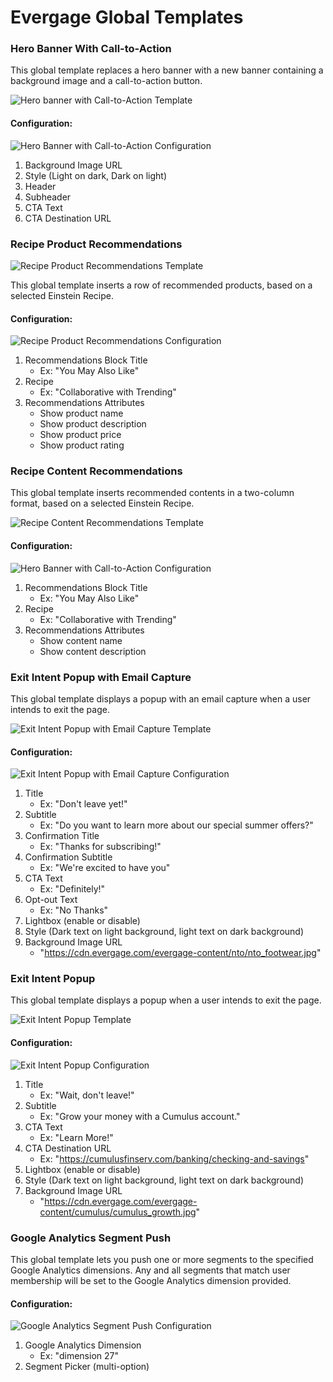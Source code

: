 # Evergage Global Templates

### Hero Banner With Call-to-Action

This global template replaces a hero banner with a new banner containing a background image and a call-to-action button.

![Hero banner with Call-to-Action Template](/hero-banner-cta/template.png)

#### Configuration:
![Hero Banner with Call-to-Action Configuration](/hero-banner-cta/config.png)

1. Background Image URL
2. Style (Light on dark, Dark on light)
3. Header
4. Subheader
5. CTA Text
6. CTA Destination URL


### Recipe Product Recommendations
![Recipe Product Recommendations Template](/recipe-product-recommendations/template.png)

This global template inserts a row of recommended products, based on a selected Einstein Recipe.

#### Configuration:
![Recipe Product Recommendations Configuration](https://user-images.githubusercontent.com/32201252/93275098-d333b300-f770-11ea-84e8-863a81ce94ce.png)

1. Recommendations Block Title
    - Ex: "You May Also Like"
2. Recipe
    - Ex: "Collaborative with Trending"
3. Recommendations Attributes
    - Show product name
    - Show product description
    - Show product price
    - Show product rating


### Recipe Content Recommendations

This global template inserts recommended contents in a two-column format, based on a selected Einstein Recipe.

![Recipe Content Recommendations Template](/recipe-content-recommendations/template.png)

#### Configuration:
![Hero Banner with Call-to-Action Configuration](https://user-images.githubusercontent.com/32201252/93275101-d3cc4980-f770-11ea-8913-9342c312463d.png)

1. Recommendations Block Title
    - Ex: "You May Also Like"
2. Recipe
    - Ex: "Collaborative with Trending"
3. Recommendations Attributes
    - Show content name
    - Show content description

### Exit Intent Popup with Email Capture

This global template displays a popup with an email capture when a user intends to exit the page.

![Exit Intent Popup with Email Capture Template](/exit-intent-email-capture/template.png)

#### Configuration:
![Exit Intent Popup with Email Capture Configuration](https://user-images.githubusercontent.com/48226166/90286426-d0793180-de43-11ea-9ebd-0adc4b5f5a41.png)

1. Title
    - Ex: "Don't leave yet!"
2. Subtitle
    - Ex: "Do you want to learn more about our special summer offers?"
3. Confirmation Title
    - Ex: "Thanks for subscribing!"
4. Confirmation Subtitle
    - Ex: "We're excited to have you"
5. CTA Text
    - Ex: "Definitely!"
6. Opt-out Text
    - Ex: "No Thanks"
7. Lightbox (enable or disable)
8. Style (Dark text on light background, light text on dark background)
9. Background Image URL
    - "https://cdn.evergage.com/evergage-content/nto/nto_footwear.jpg"


### Exit Intent Popup

This global template displays a popup when a user intends to exit the page.

![Exit Intent Popup Template](/exit-intent-popup/template.png)

#### Configuration:
![Exit Intent Popup Configuration](https://user-images.githubusercontent.com/59489053/90287024-0539b880-de45-11ea-9fdc-1f0c65e833e0.png)

1. Title
    - Ex: "Wait, don't leave!"
2. Subtitle
    - Ex: "Grow your money with a Cumulus account."
3. CTA Text
    - Ex: "Learn More!"
4. CTA Destination URL
    - Ex: "https://cumulusfinserv.com/banking/checking-and-savings"
5. Lightbox (enable or disable)
7. Style (Dark text on light background, light text on dark background)
8. Background Image URL
    - "https://cdn.evergage.com/evergage-content/cumulus/cumulus_growth.jpg"


### Google Analytics Segment Push

This global template lets you push one or more segments to the specified Google Analytics dimensions. Any and all segments that match user membership will be set to the Google Analytics dimension provided.

#### Configuration:
![Google Analytics Segment Push Configuration](https://user-images.githubusercontent.com/32201252/91138016-a6a1e500-e663-11ea-8894-48c98578e4ab.png)

1. Google Analytics Dimension
    - Ex: "dimension 27"
2. Segment Picker (multi-option)